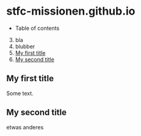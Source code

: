 # stfc-missionen.github.io

* Table of contents
3. bla
2. blubber
1. [My first title](#my-first-title)
4. [My second title](#my-second-title)

## My first title
Some text.


## My second title
etwas anderes





